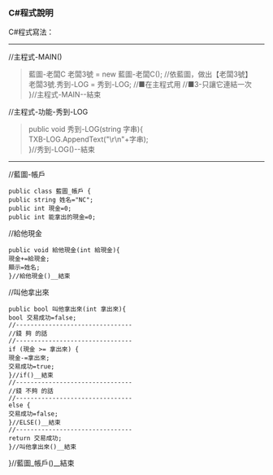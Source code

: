 ### C#程式說明

C#程式寫法：

---
//主程式-MAIN()
> 藍圖-老闆C 老闆3號 = new 藍圖-老闆C();	//依藍圖，做出【老闆3號】  
> 老闆3號.秀到-LOG = 秀到-LOG;		//■在主程式用	//■3-只讓它連結一次  
> }//主程式-MAIN--結束

//主程式-功能-秀到-LOG
> public void 秀到-LOG(string 字串){  
> TXB-LOG.AppendText("\r\n"+字串);  
> }//秀到-LOG()--結束

---
//藍圖-帳戶

```
public class 藍圖_帳戶 {
public string 姓名="NC";
public int 現金=0;
public int 能拿出的現金=0;
```

//給他現金
```
public void 給他現金(int 給現金){
現金+=給現金;
顯示=姓名;
}//給他現金()__結束
```

//叫他拿出來
```
public bool 叫他拿出來(int 拿出來){
bool 交易成功=false;
//--------------------------------
//錢 夠 的話
//--------------------------------
if (現金 >= 拿出來) {
現金-=拿出來;
交易成功=true;
}//if()__結束
//--------------------------------
//錢 不夠 的話
//--------------------------------
else {
交易成功=false;
}//ELSE()__結束
//--------------------------------
return 交易成功;
}//叫他拿出來()__結束
```

}//藍圖_帳戶()__結束


